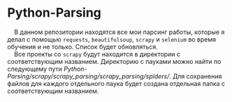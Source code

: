 # Python-Parsing
&nbsp;&nbsp;&nbsp;&nbsp;В данном репозитории находятся все мои парсинг работы, которые я делал с помощью <code>requests</code>, <code>beautifulsoup</code>, <code>scrapy</code> и <code>selenium</code> во время обучения и не только. Список будет
обновляться.<br>
&nbsp;&nbsp;&nbsp;&nbsp;Все проекты со <code>scrapy</code> будут находится в директории с соответствующим названием. Директорию с пауками можно найти по следующему пути <i>Python-Parsing/scrapy/scrapy_parsing/scrapy_parsing/spiders/</i>. Для сохранения файлов для каждого отдельного паука будет создана отдельная папка с соответствующим названием.
